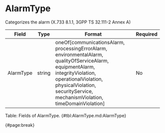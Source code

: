 <!--
    ATTENTION: This file was generated via gradle!
               Do NOT manually edit this file! Any such changes will be overwritten!
-->

# AlarmType

Categorizes the alarm (X.733 8.1.1, 3GPP TS 32.111-2 Annex A)

| Field | Type | Format | Required |
| ------- | ------- | ------- | --- |
| AlarmType | string | oneOf[communicationsAlarm, processingErrorAlarm, environmentalAlarm, qualityOfServiceAlarm, equipmentAlarm, integrityViolation, operationalViolation, physicalViolation, securityService, mechanismViolation, timeDomainViolation] | No |

Table: Fields of AlarmType. {#tbl:AlarmType.md:AlarmType}

{#page:break}
